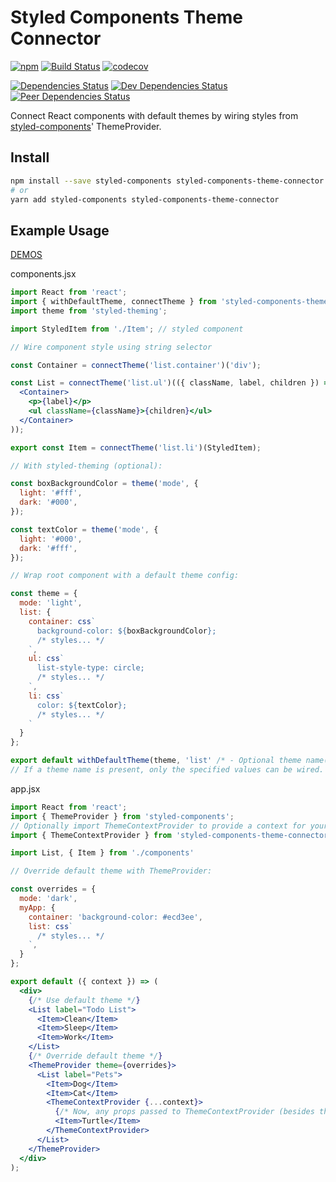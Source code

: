 # Styled Components Theme Connector

[![npm](https://img.shields.io/npm/v/styled-components-theme-connector.svg)](https://www.npmjs.com/package/styled-components-theme-connector)
[![Build Status](https://travis-ci.org/psychobolt/styled-components-theme-connector.svg?branch=master)](https://travis-ci.org/psychobolt/styled-components-theme-connector)
[![codecov](https://codecov.io/gh/psychobolt/styled-components-theme-connector/branch/master/graph/badge.svg)](https://codecov.io/gh/psychobolt/styled-components-theme-connector)

[![Dependencies Status](https://david-dm.org/psychobolt/styled-components-theme-connector.svg)](https://david-dm.org/psychobolt/styled-components-theme-connector)
[![Dev Dependencies Status](https://david-dm.org/psychobolt/styled-components-theme-connector/dev-status.svg)](https://david-dm.org/psychobolt/styled-components-theme-connector?type=dev)
[![Peer Dependencies Status](https://david-dm.org/psychobolt/styled-components-theme-connector/peer-status.svg)](https://david-dm.org/psychobolt/styled-components-theme-connector?type=peer)

Connect React components with default themes by wiring styles from [styled-components](https://www.styled-components.com)' ThemeProvider.

## Install

```sh
npm install --save styled-components styled-components-theme-connector
# or
yarn add styled-components styled-components-theme-connector
```

## Example Usage

[DEMOS](https://psychobolt.github.io/styled-components-theme-connector/)

components.jsx
```jsx
import React from 'react';
import { withDefaultTheme, connectTheme } from 'styled-components-theme-connector';
import theme from 'styled-theming';

import StyledItem from './Item'; // styled component

// Wire component style using string selector

const Container = connectTheme('list.container')('div');

const List = connectTheme('list.ul')(({ className, label, children }) => (
  <Container>
    <p>{label}</p>
    <ul className={className}>{children}</ul>
  </Container>
));

export const Item = connectTheme('list.li')(StyledItem);

// With styled-theming (optional):

const boxBackgroundColor = theme('mode', { 
  light: '#fff',
  dark: '#000',
});

const textColor = theme('mode', { 
  light: '#000',
  dark: '#fff',
});

// Wrap root component with a default theme config:

const theme = {
  mode: 'light',
  list: {
    container: css`
      background-color: ${boxBackgroundColor};
      /* styles... */
    `,
    ul: css`
      list-style-type: circle;
      /* styles... */
    `,
    li: css`
      color: ${textColor};
      /* styles... */
    `
  }
};

export default withDefaultTheme(theme, 'list' /* - Optional theme name(s): 'theme' or ['themeComp1', 'themeComp2'] */)(List);
// If a theme name is present, only the specified values can be wired. Other properties can be accessed manually e.g. css`${({ theme }) => theme.mode}`
```

app.jsx
```jsx
import React from 'react';
import { ThemeProvider } from 'styled-components';
// Optionally import ThemeContextProvider to provide a context for your themes
import { ThemeContextProvider } from 'styled-components-theme-connector';

import List, { Item } from './components'

// Override default theme with ThemeProvider:

const overrides = {
  mode: 'dark',
  myApp: {
    container: 'background-color: #ecd3ee',
    list: css`
      /* styles... */
    `,
  }
};

export default ({ context }) => (
  <div>
    {/* Use default theme */}
    <List label="Todo List">
      <Item>Clean</Item>
      <Item>Sleep</Item>
      <Item>Work</Item>
    </List>
    {/* Override default theme */}
    <ThemeProvider theme={overrides}>
      <List label="Pets">
        <Item>Dog</Item>
        <Item>Cat</Item>
        <ThemeContextProvider {...context}>
          {/* Now, any props passed to ThemeContextProvider (besides theme & children) can be accessed from theme.context in styled components. */}
          <Item>Turtle</Item>
        </ThemeContextProvider>
      </List>
    </ThemeProvider>
  </div>
);
```